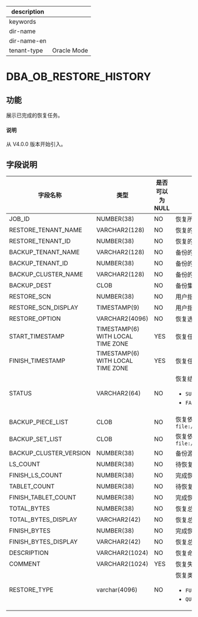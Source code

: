 |description||
|---|---|
|keywords||
|dir-name||
|dir-name-en||
|tenant-type|Oracle Mode|

# DBA_OB_RESTORE_HISTORY

## 功能

展示已完成的恢复任务。

<main id="notice" type='explain'>
  <h4>说明</h4>
  <p>从 V4.0.0 版本开始引入。</p>
</main>

## 字段说明

| 字段名称 | 类型 | 是否可以为 NULL | 描述 |
| --- | --- | --- | --- |
| JOB_ID | NUMBER(38) | NO | 恢复所属的 job_id, 对应一次恢复任务 |
| RESTORE_TENANT_NAME | VARCHAR2(128) | NO | 恢复的租户名 |
| RESTORE_TENANT_ID | NUMBER(38) | NO | 恢复的租户 ID |
| BACKUP_TENANT_NAME | VARCHAR2(128) | NO | 备份的源租户名 |
| BACKUP_TENANT_ID | NUMBER(38) | NO | 备份的源租户 ID |
| BACKUP_CLUSTER_NAME | VARCHAR2(128) | NO | 备份的源集群名 |
| BACKUP_DEST | CLOB | NO | 备份集路径，指用户输入的数据备份路径与日志归档路径 |
| RESTORE_SCN | NUMBER(38) | NO | 用户指定的恢复位点 |
| RESTORE_SCN_DISPLAY | TIMESTAMP(9) | NO | 用户指定的恢复位点的时间戳表示 |
| RESTORE_OPTION      | VARCHAR2(4096) | NO   | 恢复选项，发起恢复时，用户指定的 `restore_option` |
| START_TIMESTAMP        | TIMESTAMP(6) WITH LOCAL TIME ZONE | YES  | 恢复任务开始时间戳|
| FINISH_TIMESTAMP       | TIMESTAMP(6) WITH LOCAL TIME ZONE | YES  | 恢复任务结束时间戳 |
| STATUS                 | VARCHAR2(64) | NO | 恢复结果: <ul> <li> `SUCCESS` : 表示恢复成功 </li> <li> `FAILED` : 表示恢复失败 </li></ul>|
| BACKUP_PIECE_LIST | CLOB | NO | 恢复依赖的日志归档分片路径列表, 分片间以 `,` 分隔, 例如：`file:///data/nfs/backup/archive/2_1_2,file:///data/nfs/backup/archive/2_1_3` |
| BACKUP_SET_LIST | CLOB | NO | 恢复依赖的数据备份集路径列表, 备份集间以 `,` 分隔，例如：`file:///data/nfs/backup/data/backup_set_1_full,file:///data/nfs/backup/data/backup_set_2_inc`  |
| BACKUP_CLUSTER_VERSION | NUMBER(38)   | NO   | 备份源集群版本号 |
| LS_COUNT               | NUMBER(38)   | NO   | 待恢复的日志流总量 |
| FINISH_LS_COUNT        | NUMBER(38)   | NO   | 完成恢复的日志流数量 |
| TABLET_COUNT           | NUMBER(38)   | NO   | 待恢复的分片总量 |
| FINISH_TABLET_COUNT    | NUMBER(38)   | NO   | 完成恢复的分片数量 |
| TOTAL_BYTES          | NUMBER(38)     | NO   | 恢复总字节数 |
| TOTAL_BYTES_DISPLAY  | VARCHAR2(42)   | NO   | 恢复总字节数，以存储容量单位展示 |
| FINISH_BYTES         | NUMBER(38)     | NO   | 完成恢复字节数 |
| FINISH_BYTES_DISPLAY | VARCHAR2(42)   | NO   | 恢复总字节数，以存储容量单位展示 |
| DESCRIPTION          | VARCHAR2(1024) | NO   | 恢复命令里指定的 `DESCRIPTION` 信息 |
| COMMENT              | VARCHAR2(1024) | YES  | 恢复失败时记录失败信息 |
| RESTORE_TYPE                      | varchar(4096)            |  NO   |恢复类型。<ul> <li>`FULL`：表示全量恢复</li> <li> `QUICK`：表示快速恢复</li></ul>   |